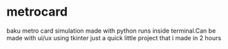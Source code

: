 # metrocard
baku metro card simulation made with python runs inside terminal.Can be made with ui/ux using tkinter just a quick little project that i made in 2 hours
